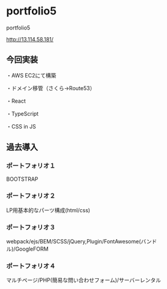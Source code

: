 # portfolio5
portfolio5

http://13.114.58.181/

## 今回実装

・AWS EC2にて構築

・ドメイン移管（さくら→Route53）

・React

・TypeScript

・CSS in JS

## 過去導入
### ポートフォリオ１
BOOTSTRAP

### ポートフォリオ２
LP用基本的なパーツ構成(html/css)

### ポートフォリオ３
webpack/ejs/BEM/SCSS/jQuery,Plugin/FontAwesome(バンドル)/GoogleFORM

### ポートフォリオ４
マルチページ/PHP(簡易な問い合わせフォーム)/サーバーレンタル


